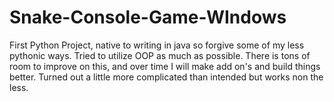 # Snake-Console-Game-WIndows
First Python Project, native to writing in java so forgive some of my less pythonic ways. Tried to utilize OOP as much as possible. There is tons of room to improve on this, and over time I will make add on's and build things better. Turned out a little more complicated than intended but works non the less.
